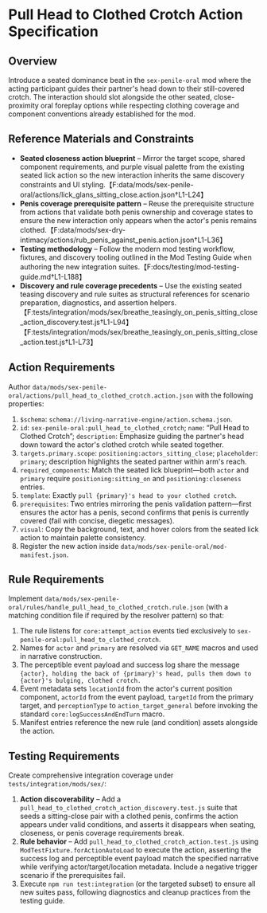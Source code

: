 # Pull Head to Clothed Crotch Action Specification

## Overview

Introduce a seated dominance beat in the `sex-penile-oral` mod where the acting participant guides their partner's head down to their still-covered crotch. The interaction should slot alongside the other seated, close-proximity oral foreplay options while respecting clothing coverage and component conventions already established for the mod.

## Reference Materials and Constraints

- **Seated closeness action blueprint** – Mirror the target scope, shared component requirements, and purple visual palette from the existing seated lick action so the new interaction inherits the same discovery constraints and UI styling.【F:data/mods/sex-penile-oral/actions/lick_glans_sitting_close.action.json†L1-L24】
- **Penis coverage prerequisite pattern** – Reuse the prerequisite structure from actions that validate both penis ownership and coverage states to ensure the new interaction only appears when the actor's penis remains clothed.【F:data/mods/sex-dry-intimacy/actions/rub_penis_against_penis.action.json†L1-L36】
- **Testing methodology** – Follow the modern mod testing workflow, fixtures, and discovery tooling outlined in the Mod Testing Guide when authoring the new integration suites.【F:docs/testing/mod-testing-guide.md†L1-L188】
- **Discovery and rule coverage precedents** – Use the existing seated teasing discovery and rule suites as structural references for scenario preparation, diagnostics, and assertion helpers.【F:tests/integration/mods/sex/breathe_teasingly_on_penis_sitting_close_action_discovery.test.js†L1-L94】【F:tests/integration/mods/sex/breathe_teasingly_on_penis_sitting_close_action.test.js†L1-L73】

## Action Requirements

Author `data/mods/sex-penile-oral/actions/pull_head_to_clothed_crotch.action.json` with the following properties:

1. `$schema`: `schema://living-narrative-engine/action.schema.json`.
2. `id`: `sex-penile-oral:pull_head_to_clothed_crotch`; `name`: “Pull Head to Clothed Crotch”; `description`: Emphasize guiding the partner's head down toward the actor's clothed crotch while seated together.
3. `targets.primary.scope`: `positioning:actors_sitting_close`; `placeholder`: `primary`; description highlights the seated partner within arm's reach.
4. `required_components`: Match the seated lick blueprint—both `actor` and `primary` require `positioning:sitting_on` and `positioning:closeness` entries.
5. `template`: Exactly `pull {primary}'s head to your clothed crotch`.
6. `prerequisites`: Two entries mirroring the penis validation pattern—first ensures the actor has a penis, second confirms that penis is currently covered (fail with concise, diegetic messages).
7. `visual`: Copy the background, text, and hover colors from the seated lick action to maintain palette consistency.
8. Register the new action inside `data/mods/sex-penile-oral/mod-manifest.json`.

## Rule Requirements

Implement `data/mods/sex-penile-oral/rules/handle_pull_head_to_clothed_crotch.rule.json` (with a matching condition file if required by the resolver pattern) so that:

1. The rule listens for `core:attempt_action` events tied exclusively to `sex-penile-oral:pull_head_to_clothed_crotch`.
2. Names for `actor` and `primary` are resolved via `GET_NAME` macros and used in narrative construction.
3. The perceptible event payload and success log share the message `{actor}, holding the back of {primary}'s head, pulls them down to {actor}'s bulging, clothed crotch.`
4. Event metadata sets `locationId` from the actor's current position component, `actorId` from the event payload, `targetId` from the primary target, and `perceptionType` to `action_target_general` before invoking the standard `core:logSuccessAndEndTurn` macro.
5. Manifest entries reference the new rule (and condition) assets alongside the action.

## Testing Requirements

Create comprehensive integration coverage under `tests/integration/mods/sex/`:

1. **Action discoverability** – Add a `pull_head_to_clothed_crotch_action_discovery.test.js` suite that seeds a sitting-close pair with a clothed penis, confirms the action appears under valid conditions, and asserts it disappears when seating, closeness, or penis coverage requirements break.
2. **Rule behavior** – Add `pull_head_to_clothed_crotch_action.test.js` using `ModTestFixture.forActionAutoLoad` to execute the action, asserting the success log and perceptible event payload match the specified narrative while verifying actor/target/location metadata. Include a negative trigger scenario if the prerequisites fail.
3. Execute `npm run test:integration` (or the targeted subset) to ensure all new suites pass, following diagnostics and cleanup practices from the testing guide.

